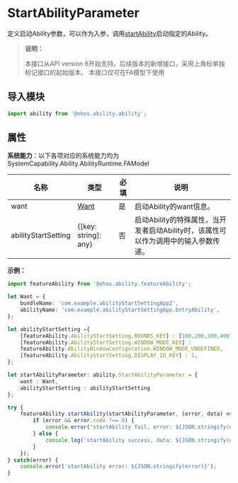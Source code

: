 # StartAbilityParameter

定义启动Ability参数，可以作为入参，调用[startAbility](js-apis-ability-featureAbility.md#featureabilitystartability)启动指定的Ability。

> **说明：**
> 
> 本接口从API version 6开始支持。后续版本的新增接口，采用上角标单独标记接口的起始版本。
> 本接口仅可在FA模型下使用

## 导入模块

```ts
import ability from '@ohos.ability.ability';
```

## 属性

**系统能力**：以下各项对应的系统能力均为SystemCapability.Ability.AbilityRuntime.FAModel

| 名称               |   类型   | 必填   | 说明                                    |
| ------------------- | -------- | ---- | -------------------------------------- |
| want                | [Want](js-apis-application-want.md)|   是   | 启动Ability的want信息。                     |
| abilityStartSetting | {[key: string]: any} | 否    | 启动Ability的特殊属性，当开发者启动Ability时，该属性可以作为调用中的输入参数传递。 |

**示例：**
```ts
import featureAbility from '@ohos.ability.featureAbility';

let Want = {
    bundleName: 'com.example.abilityStartSettingApp2',
    abilityName: 'com.example.abilityStartSettingApp.EntryAbility',
};

let abilityStartSetting ={
    [featureAbility.AbilityStartSetting.BOUNDS_KEY] : [100,200,300,400],
    [featureAbility.AbilityStartSetting.WINDOW_MODE_KEY] :
    featureAbility.AbilityWindowConfiguration.WINDOW_MODE_UNDEFINED,
    [featureAbility.AbilityStartSetting.DISPLAY_ID_KEY] : 1,
};

let startAbilityParameter: ability.StartAbilityParameter = {
    want : Want,
    abilityStartSetting : abilityStartSetting
};

try {
    featureAbility.startAbility(startAbilityParameter, (error, data) => {
        if (error && error.code !== 0) {
            console.error('startAbility fail, error: ${JSON.stringify(error)}');
        } else {
            console.log('startAbility success, data: ${JSON.stringify(data)}');
        }
    });
} catch(error) {
    console.error('startAbility error: ${JSON.stringify(error)}');
}
```